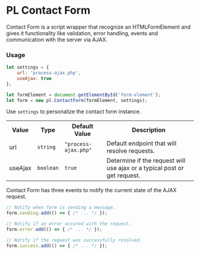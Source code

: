 PL Contact Form
===============
Contact Form is a script wrapper that recognize an HTMLFormElement and gives it functionality like validation, error handling, events and communication with the server via AJAX.

### Usage
```javascript
let settings = {
    url: 'process-ajax.php',
    useAjax: true
};

let formElement = document.getElementById('form-element');
let form = new pl.ContactForm(formElement, settings);
```

Use `settings` to personalize the contact form instance.

<table>
    <tr>
        <th>Value</th>
        <th>Type</th>
        <th>Default Value</th>
        <th>Description</th>
    </tr>
    <tr>
        <td>url</td>
        <td><code>string</code></td>
        <td><code>"process-ajax.php"</code></td>
        <td>Default endpoint that will resolve requests.</td>
    </tr>
    <tr>
        <td>useAjax</td>
        <td><code>boolean</code></td>
        <td><code>true</code></td>
        <td>Determine if the request will use ajax or a typical post or get request.</td>
    </tr>
</table>

Contact Form has three events to notify the current state of the AJAX request.

```javascript
// Notify when form is sending a message.
form.sending.add(() => { /* ... */ });

// Notify if an error occured with the request. 
form.error.add(() => { /* ... */ });

// Notify if the request was successfully resolved.
form.success.add(() => { /* ... */ });
```